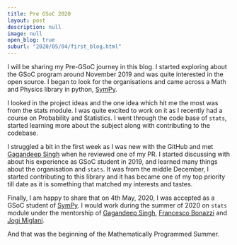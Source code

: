 ```yaml
---
title: Pre GSoC 2020
layout: post
description: null
image: null
open_blog: true
suburl: "2020/05/04/first_blog.html"
---
```


I will be sharing my Pre-GSoC journey in this blog. I started exploring about the GSoC program around November 2019 and was quite interested in the open source. I began to look for the organisations and came across a Math and Physics library in python, [SymPy](https://www.sympy.org/).

I looked in the project ideas and the one idea which hit me the most was from the stats module. I was quite excited to work on it as I recently had a course on Probability and Statistics. I went through the code base of `stats`, started learning more about the subject along with contributing to the codebase.

I struggled a bit in the first week as I was new with the GitHub and met [Gagandeep Singh](https://github.com/czgdp1807) when he reviewed one of my PR. I started discussing with about his experience as GSoC student in 2019, and learned many things about the organisation and `stats`. It was from the middle December, I started contributing to this library and it has became one of my top priority till date as it is something that matched my interests and tastes.

Finally, I am happy to share that on 4th May, 2020, I was accepted as a GSoC student of [SymPy](https://www.sympy.org/). I would work during the summer of 2020 on `stats` module under the mentorship of [Gagandeep Singh](https://github.com/czgdp1807), [Francesco Bonazzi](https://github.com/Upabjojr) and [Jogi Miglani](https://github.com/jmig5776).

And that was the beginning of the Mathematically Programmed Summer.
